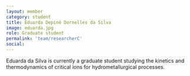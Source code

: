 ```yaml
---
layout: member
category: student
title: Eduarda Depiné Dornelles da Silva
image: eduarda.jpg
role: Graduate student
permalink: 'team/researcherC'
social:
---
```


Eduarda da Silva is currently a graduate student studying the kinetics and thermodynamics of critical ions for hydrometallurgical processes.

